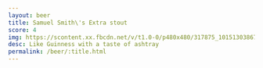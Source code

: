 ```yaml
---
layout: beer
title: Samuel Smith\'s Extra stout 
score: 4
img: https://scontent.xx.fbcdn.net/v/t1.0-0/p480x480/317875_10151303867498745_1098897913_n.jpg?oh=cc2594a33899d5b212a9315ad7463eda&oe=588255E7
desc: Like Guinness with a taste of ashtray
permalink: /beer/:title.html
---
```

